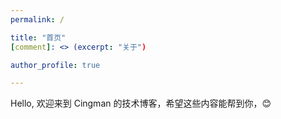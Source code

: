 ```yaml
---
permalink: /

title: "首页"
[comment]: <> (excerpt: "关于")

author_profile: true

---
```


Hello, 欢迎来到 Cingman 的技术博客，希望这些内容能帮到你，😊

